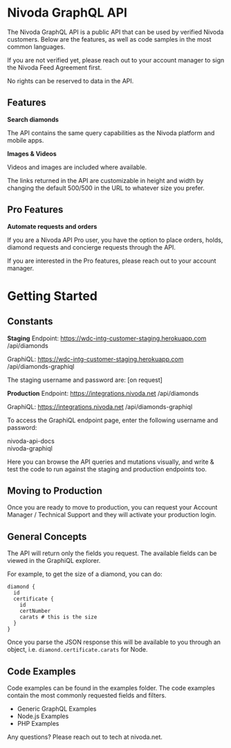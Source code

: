 # Nivoda GraphQL API

The Nivoda GraphQL API is a public API that can be used by verified Nivoda customers.
Below are the features, as well as code samples in the most common languages.

If you are not verified yet, please reach out to your account manager to sign the Nivoda Feed Agreement first.

No rights can be reserved to data in the API.

## Features

**Search diamonds**

The API contains the same query capabilities as the Nivoda platform and mobile apps.

**Images & Videos**

Videos and images are included where available.

The links returned in the API are customizable in height and width by changing the default 500/500 in the URL to whatever size you prefer.

## Pro Features

**Automate requests and orders**

If you are a Nivoda API Pro user, you have the option to place orders, holds, diamond requests and concierge requests through the API.

If you are interested in the Pro features, please reach out to your account manager.

# Getting Started

## Constants

**Staging**
Endpoint: https://wdc-intg-customer-staging.herokuapp.com
/api/diamonds

GraphiQL: https://wdc-intg-customer-staging.herokuapp.com
/api/diamonds-graphiql

The staging username and password are:
[on request]

**Production**
Endpoint: https://integrations.nivoda.net
/api/diamonds

GraphiQL: https://integrations.nivoda.net
/api/diamonds-graphiql

To access the GraphiQL endpoint page, enter the following username and password:

nivoda-api-docs <br />
nivoda-graphiql

Here you can browse the API queries and mutations visually, and write & test the code to run against the staging and production endpoints too.

## Moving to Production

Once you are ready to move to production, you can request your Account Manager / Technical Support and they will activate your production login. 

## General Concepts

The API will return only the fields you request. The available fields can be viewed in the GraphiQL explorer. 

For example, to get the size of a diamond, you can do:

```
diamond { 
  id
  certificate {
    id
    certNumber
    carats # this is the size
  }
}
```

Once you parse the JSON response this will be available to you through an object, i.e. `diamond.certificate.carats` for Node.

## Code Examples

Code examples can be found in the examples folder. The code examples contain the most commonly requested fields and filters.

- Generic GraphQL Examples
- Node.js Examples
- PHP Examples

Any questions? Please reach out to tech at nivoda.net.

